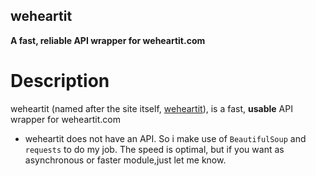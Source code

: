 ## **weheartit**
**A fast, reliable API wrapper for weheartit.com**

# Description
weheartit (named after the site itself, [weheartit](https://weheartit.com)),
is a fast, **usable** API wrapper for weheartit.com

* weheartit does not have an API. So i make use of `BeautifulSoup`
and `requests` to do my job. The speed is optimal, but if you want
as asynchronous or faster module,just let me know.
 
